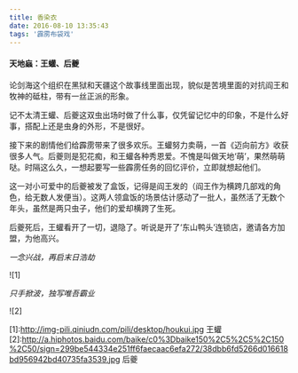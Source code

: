 ```yaml
---
title: 香染衣
date: 2016-08-10 13:35:43
tags: '霹雳布袋戏'
---
```


#### 天地蝱：王蠸、后夔

论剑海这个组织在黑狱和天疆这个故事线里面出现，貌似是苦境里面的对抗阎王和牧神的砥柱，带有一丝正派的形象。

记不太清王蠸、后夔这双虫出场时做了什么事，仅凭留记忆中的印象，不是什么好事，搭配上还是虫身的外形，不是很好。

接下来的剧情他们给霹雳带来了很多欢乐。王蠸努力卖萌，一首《迈向前方》收获很多人气。后夔则是犯花痴，和王蠸各种秀恩爱。不愧是叫做天地‘萌’，果然萌萌哒。时隔这么久，一想起要写一些霹雳任务的回忆评价，立即就想起他们。

这一对小可爱中的后夔被发了盒饭，记得是阎王发的（阎王作为横跨几部戏的角色，给无数人发便当）。这两人领盒饭的场景估计感动了一批人，虽然活了无数个年头，虽然是两只虫子，他们的爱却横跨了生死。

后夔死后，王蠸看开了一切，退隐了。听说是开了‘东山鸭头’连锁店，邀请各方加盟，为他高兴。


<!--  more  -->

_一念兴战，再启末日浩劫_

![1]


_只手掀波，独写唯吾霸业_

![2]



[1]:http://img-pili.qiniudn.com/pili/desktop/houkui.jpg 王蠸
[2]:http://a.hiphotos.baidu.com/baike/c0%3Dbaike150%2C5%2C5%2C150%2C50/sign=299be544334e251ff6faecaac6efa272/38dbb6fd5266d016618bd956942bd40735fa3539.jpg 后夔
